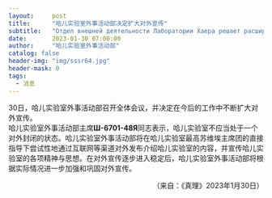 ```yaml
---
layout:     post
title:      "哈儿实验室外事活动部决定扩大对外宣传"
subtitle:   "Отдел внешней деятельности Лаборатории Хаера решает расширить сферу своей деятельности"
date:       2023-01-30 07:00:00
author:     "哈儿实验室外事活动部"
catalog: false
header-img: "img/sssr64.jpg"
header-mask: 0
tags:
  - 消息
---
```


30日，哈儿实验室外事活动部召开全体会议，并决定在今后的工作中不断扩大对外宣传。  
哈儿实验室外事活动部主席**Ш-6701-48Я**同志表示，哈儿实验室不应当处于一个对外封闭的状态。哈儿实验室外事活动部将在哈儿实验室最高苏维埃主席团的直接指导下尝试性地通过互联网等渠道对外发布介绍哈儿实验室的内容，并宣传哈儿实验室的各项精神与思想。在对外宣传逐步进入稳定后，哈儿实验室外事活动部将根据实际情况进一步加强和巩固对外宣传。  
<div style="text-align: right">（来自：《真理》2023年1月30日）</div>